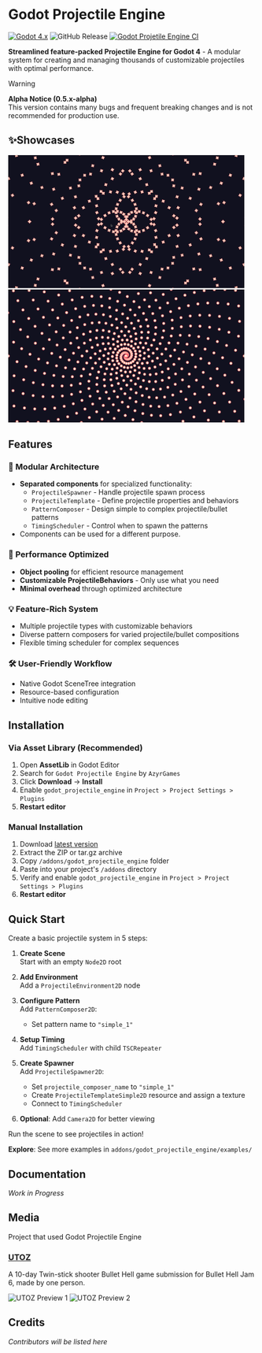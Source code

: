 # Godot Projectile Engine
[![Godot 4.x](https://img.shields.io/badge/Godot-4.x-%23478cbf)](https://godotengine.org)
![GitHub Release](https://img.shields.io/github/v/release/AzyrGames/GodotProjectileEngine)
[![Godot Projetile Engine CI](https://github.com/AzyrGames/GodotProjectileEngine/actions/workflows/godot_projectile_engine-ci.yml/badge.svg)](https://github.com/AzyrGames/GodotProjectileEngine/actions/workflows/godot_projectile_engine-ci.yml)


**Streamlined feature-packed Projectile Engine for Godot 4** - A modular system for creating and managing thousands of customizable projectiles with optimal performance.

> [!WARNING]  
> **Alpha Notice (0.5.x-alpha)**  
> This version contains many bugs and frequent breaking changes and is not recommended for production use.

## ✨Showcases
<img width="480" height="270" alt="Godot Projectile Engine showcase 1" src="https://github.com/AzyrGames/GodotProjectileEngine/blob/main/showcases/Media/2025-07-22-093611_hyprshot.png?raw=true" /> <img width="480" height="270" alt="Godot Projectile Engine showcase 1" src="https://github.com/AzyrGames/GodotProjectileEngine/blob/main/showcases/Media/2025-07-22-094046_hyprshot.png?raw=true" />

## Features

### 🧩 Modular Architecture
- **Separated components** for specialized functionality:
  - `ProjectileSpawner` - Handle projectile spawn process
  - `ProjectileTemplate` - Define projectile properties and behaviors
  - `PatternComposer` - Design simple to complex projectile/bullet patterns
  - `TimingScheduler` - Control when to spawn the patterns
- Components can be used for a different purpose.

### 🚀 Performance Optimized
- **Object pooling** for efficient resource management
- **Customizable ProjectileBehaviors** - Only use what you need
- **Minimal overhead** through optimized architecture

### 💡 Feature-Rich System
- Multiple projectile types with customizable behaviors
- Diverse pattern composers for varied projectile/bullet compositions
- Flexible timing scheduler for complex sequences

### 🛠️ User-Friendly Workflow
- Native Godot SceneTree integration
- Resource-based configuration
- Intuitive node editing

## Installation

### Via Asset Library (Recommended)
1. Open **AssetLib** in Godot Editor
2. Search for `Godot Projectile Engine` by `AzyrGames`
3. Click **Download** → **Install**
4. Enable `godot_projectile_engine` in `Project > Project Settings > Plugins`
5. **Restart editor**

### Manual Installation
1. Download [latest version](https://github.com/AzyrGames/GodotProjectileEngine/releases)
2. Extract the ZIP or tar.gz archive
3. Copy `/addons/godot_projectile_engine` folder
4. Paste into your project's `/addons` directory
5. Verify and enable `godot_projectile_engine` in `Project > Project Settings > Plugins`
6. **Restart editor**

## Quick Start
Create a basic projectile system in 5 steps:

1. **Create Scene**  
   Start with an empty `Node2D` root

2. **Add Environment**  
   Add a `ProjectileEnvironment2D` node

3. **Configure Pattern**  
   Add `PatternComposer2D`:
   - Set pattern name to `"simple_1"`

4. **Setup Timing**  
   Add `TimingScheduler` with child `TSCRepeater`

5. **Create Spawner**  
   Add `ProjectileSpawner2D`:
   - Set `projectile_composer_name` to `"simple_1"`
   - Create `ProjectileTemplateSimple2D` resource and assign a texture
   - Connect to `TimingScheduler`

6. **Optional**: Add `Camera2D` for better viewing

Run the scene to see projectiles in action!

**Explore**: See more examples in `addons/godot_projectile_engine/examples/`

## Documentation
*Work in Progress*  

## Media
Project that used Godot Projectile Engine
### [UTOZ](https://azyrgames.itch.io/utoz)
A 10-day Twin-stick shooter Bullet Hell game submission for Bullet Hell Jam 6, made by one person.

<img width="480" height="270" alt="UTOZ Preview 1" src="https://img.itch.zone/aW1hZ2UvMzU0NzQyNS8yMTE1NDE1OC5wbmc=/original/JsVEFO.png" /> <img width="480" height="270" alt="UTOZ Preview 2" src="https://img.itch.zone/aW1hZ2UvMzU0NzQyNS8yMTE1NDIzNi5wbmc=/original/UQ9ZpH.png" />


## Credits
*Contributors will be listed here*
